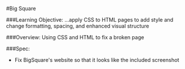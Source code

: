 #Big Square

###Learning Objective: 
...apply CSS to HTML pages to add style and change formatting, spacing, and enhanced visual structure

###Overview:
Using CSS and HTML to fix a broken page

###Spec:
* Fix BigSquare's website so that it looks like the included screenshot